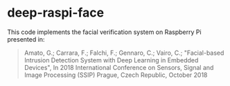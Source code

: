 # deep-raspi-face
This code implements the facial verification system on Raspberry Pi presented in:

> Amato, G.; Carrara, F.; Falchi, F.; Gennaro, C.; Vairo, C.; "Facial-based Intrusion Detection System with Deep Learning in Embedded Devices", In 2018 International Conference on Sensors, Signal and Image Processing (SSIP) Prague, Czech Republic, October 2018

